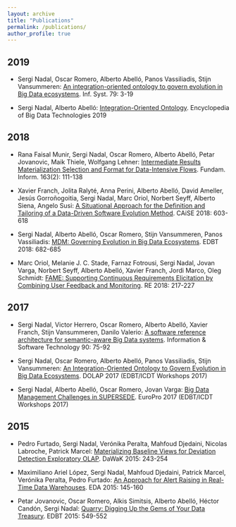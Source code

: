 ```yaml
---
layout: archive
title: "Publications"
permalink: /publications/
author_profile: true
---
```


## 2019

+ Sergi Nadal, Oscar Romero, Alberto Abelló, Panos Vassiliadis, Stijn Vansummeren: <u><a href="https://doi.org/10.1016/j.is.2018.01.006">An integration-oriented ontology to govern evolution in Big Data ecosystems</a></u>. Inf. Syst. 79: 3-19

+ Sergi Nadal, Alberto Abelló: <u><a href="https://doi.org/10.1007/978-3-319-63962-8_13-1">Integration-Oriented Ontology</a></u>. Encyclopedia of Big Data Technologies 2019

## 2018

+ Rana Faisal Munir, Sergi Nadal, Oscar Romero, Alberto Abelló, Petar Jovanovic, Maik Thiele, Wolfgang Lehner: <u><a href="https://doi.org/10.3233/FI-2018-1734">Intermediate Results Materialization Selection and Format for Data-Intensive Flows</a></u>. Fundam. Inform. 163(2): 111-138

+ Xavier Franch, Jolita Ralyté, Anna Perini, Alberto Abelló, David Ameller, Jesús Gorroñogoitia, Sergi Nadal, Marc Oriol, Norbert Seyff, Alberto Siena, Angelo Susi: <u><a href="https://doi.org/10.1007/978-3-319-91563-0_37">A Situational Approach for the Definition and Tailoring of a Data-Driven Software Evolution Method</a></u>. CAiSE 2018: 603-618

+ Sergi Nadal, Alberto Abelló, Oscar Romero, Stijn Vansummeren, Panos Vassiliadis: <u><a href="https://doi.org/10.5441/002/edbt.2018.84">MDM: Governing Evolution in Big Data Ecosystems</a></u>. EDBT 2018: 682-685

+ Marc Oriol, Melanie J. C. Stade, Farnaz Fotrousi, Sergi Nadal, Jovan Varga, Norbert Seyff, Alberto Abelló, Xavier Franch, Jordi Marco, Oleg Schmidt: <u><a href="https://doi.org/10.1109/RE.2018.00030">FAME: Supporting Continuous Requirements Elicitation by Combining User Feedback and Monitoring</a></u>. RE 2018: 217-227

## 2017

+ Sergi Nadal, Victor Herrero, Oscar Romero, Alberto Abelló, Xavier Franch, Stijn Vansummeren, Danilo Valerio: <u><a href="https://doi.org/10.1016/j.infsof.2017.06.001">A software reference architecture for semantic-aware Big Data systems</a></u>. Information & Software Technology 90: 75-92

+ Sergi Nadal, Oscar Romero, Alberto Abelló, Panos Vassiliadis, Stijn Vansummeren: <u><a href="http://ceur-ws.org/Vol-1810/DOLAP_paper_09.pdf">An Integration-Oriented Ontology to Govern Evolution in Big Data Ecosystems</a></u>. DOLAP 2017 (EDBT/ICDT Workshops 2017)

+ Sergi Nadal, Alberto Abelló, Oscar Romero, Jovan Varga: <u><a href="http://ceur-ws.org/Vol-1810/EuroPro_paper_06.pdf">Big Data Management Challenges in SUPERSEDE</a></u>. EuroPro 2017 (EDBT/ICDT Workshops 2017)

## 2015

+ Pedro Furtado, Sergi Nadal, Verónika Peralta, Mahfoud Djedaini, Nicolas Labroche, Patrick Marcel:
<u><a href="https://doi.org/10.1007/978-3-319-22729-0_19">Materializing Baseline Views for Deviation Detection Exploratory OLAP</a></u>. DaWaK 2015: 243-254

+ Maximiliano Ariel López, Sergi Nadal, Mahfoud Djedaini, Patrick Marcel, Verónika Peralta, Pedro Furtado: <u><a href="http://editions-rnti.fr/?inprocid=1002132">An Approach for Alert Raising in Real-Time Data Warehouses</a></u>. EDA 2015: 145-160

+ Petar Jovanovic, Oscar Romero, Alkis Simitsis, Alberto Abelló, Héctor Candón, Sergi Nadal: <u><a href="https://doi.org/10.5441/002/edbt.2015.55">Quarry: Digging Up the Gems of Your Data Treasury</a></u>. EDBT 2015: 549-552

<!--
{% if author.googlescholar %}
  You can also find my articles on <u><a href="{{author.googlescholar}}">my Google Scholar profile</a>.</u>
{% endif %}

{% include base_path %}

{% for post in site.publications reversed %}
  {% include archive-single.html %}
{% endfor %}
-->